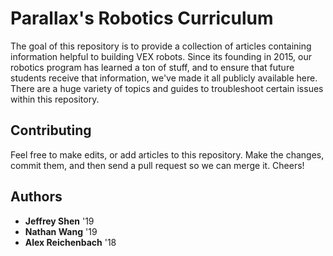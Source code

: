# Parallax's Robotics Curriculum

The goal of this repository is to provide a collection of articles containing information helpful to building VEX robots. Since its founding in 2015, our robotics program has learned a ton of stuff, and to ensure that future students receive that information, we've made it all publicly available here. There are a huge variety of topics and guides to troubleshoot certain issues within this repository. 

## Contributing

Feel free to make edits, or add articles to this repository. Make the changes, commit them, and then send a pull request so we can merge it. Cheers!

## Authors

* **Jeffrey Shen** '19
* **Nathan Wang** '19
* **Alex Reichenbach** '18


